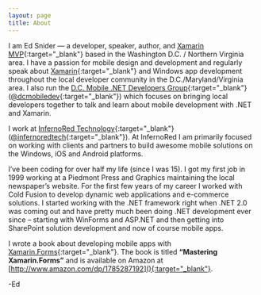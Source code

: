 ```yaml
---
layout: page
title: About
---
```


I am Ed Snider — a developer, speaker, author, and [Xamarin MVP](http://www.xamarin.com/mvp){:target="_blank"} based in the Washington D.C. / Northern Virginia area.  I have a passion for mobile design and development and regularly speak about [Xamarin](http://www.xamarin.com){:target="_blank"} and Windows app development throughout the local developer community in the D.C./Maryland/Virginia area.  I also run the [D.C. Mobile .NET Developers Group](http://www.meetup.com/dcmobiledev){:target="_blank"} ([@dcmobiledev](http://www.twitter.com/dcmobiledev){:target="_blank"}) which focuses on bringing local developers together to talk and learn about mobile development with .NET and Xamarin.

I work at [InfernoRed Technology](http://www.infernored.com){:target="_blank"} ([@infernoredtech](http://www.twitter.com/infernoredtech){:target="_blank"}).  At InfernoRed I am primarily focused on working with clients and partners to build awesome mobile solutions on the Windows, iOS and Android platforms.

I’ve been coding for over half my life (since I was 15).  I got my first job in 1999 working at a Piedmont Press and Graphics maintaining the local newspaper’s website.  For the first few years of my career I worked with Cold Fusion to develop dynamic web applications and e-commerce solutions.  I started working with the .NET framework right when .NET 2.0 was coming out and have pretty much been doing .NET development ever since – starting with WinForms and ASP.NET and then getting into SharePoint solution development and now of course mobile apps.

I wrote a book about developing mobile apps with [Xamarin.Forms](http://www.xamarin.com/forms){:target="_blank"}.  The book is titled **“Mastering Xamarin.Forms”** and is available on Amazon at [http://www.amazon.com/dp/1785287192](){:target="_blank"}.

-Ed 